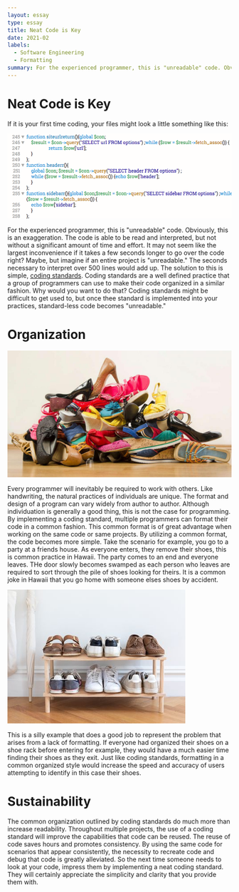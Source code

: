 ```yaml
---
layout: essay
type: essay
title: Neat Code is Key
date: 2021-02
labels:
  - Software Engineering
  - Formatting
summary: For the experienced programmer, this is "unreadable" code. Obviously, this is an exaggeration. The code is able to be read and interpreted, but not without a significant amount of time and effort. It may not seem like the largest inconvenience if it takes a few seconds longer to go over the code right? Maybe, but imagine if an entire project is "unreadable." The seconds necessary to interpret over 500 lines would add up. The solution to this is simple, coding standards. Coding standards are a well defined practice that a group of programmers can use to make their code organized in a similar fashion. Why would you want to do that? Coding standards might be difficult to get used to, but once thee standard is implemented into your practices, standard-less code becomes "unreadable."
---
```


# Neat Code is Key
If it is your first time coding, your files might look a little something like this:

<img class="ui medium right floated rounded image" src="../images/messy-code.png">

For the experienced programmer, this is "unreadable" code. Obviously, this is an exaggeration. The code is able to be read and interpreted, but not without a significant amount of time and effort. It may not seem like the largest inconvenience if it takes a few seconds longer to go over the code right? Maybe, but imagine if an entire project is "unreadable." The seconds necessary to interpret over 500 lines would add up. The solution to this is simple, [coding standards](https://www.geeksforgeeks.org/coding-standards-and-guidelines/#:~:text=A%20coding%20standard%20gives%20a,increases%20efficiency%20of%20the%20programmers.). Coding standards are a well defined practice that a group of programmers can use to make their code organized in a similar fashion. Why would you want to do that? Coding standards might be difficult to get used to, but once thee standard is implemented into your practices, standard-less code becomes "unreadable."

# Organization

<img class="ui small left floated rounded image" src="../images/messy-shoes.jpg">

Every programmer will inevitably be required to work with others. Like handwriting, the natural practices of individuals are unique. The format and design of a program can vary widely from author to author. Although individuation is generally a good thing, this is not the case for programming. By implementing a coding standard, multiple programmers can format their code in a common fashion. This common format is of great advantage when working on the same code or same projects. By utilizing a common format, the code becomes more simple. Take the scenario for example, you go to a party at a friends house. As everyone enters, they remove their shoes, this is common practice in Hawaii. The party comes to an end and everyone leaves. THe door slowly becomes swamped as each person who leaves are required to sort through the pile of shoes looking for theirs. It is a common joke in Hawaii that you go home with someone elses shoes by accident.

<img class="ui small right floated rounded image" src="../images/neat-shoe-rack.jpg">

This is a silly example that does a good job to represent the problem that arises from a lack of formatting. If everyone had organized their shoes on a shoe rack before entering for example, they would have a much easier time finding their shoes as they exit. Just like coding standards, formatting in a common organized style would increase the speed and accuracy of users attempting to identify in this case their shoes. 

# Sustainability

The common organization outlined by coding standards do much more than increase readability. Throughout multiple projects, the use of a coding standard will improve the capabilities that code can be reused. The reuse of code saves hours and promotes consistency. By using the same code for scenarios that appear consistently, the necessity to recreate code and debug that code is greatly alleviated. So the next time someone needs to look at your code, impress them by implementing a neat coding standard. They will certainly appreciate the simplicity and clarity that you provide them with.